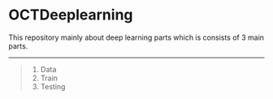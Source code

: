 # OCTDeeplearning
This repository mainly about deep learning parts which is consists of 3 main parts.
___
> 1. Data
> 2. Train
> 3. Testing